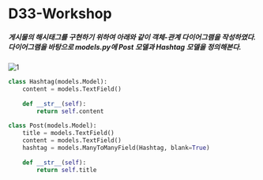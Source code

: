 # D33-Workshop

##### 게시물의 해시태그를 구현하기 위하여 아래와 같이 객체-관계 다이어그램을 작성하였다. 다이어그램을 바탕으로 models.py에 Post 모델과 Hashtag 모델을 정의해본다.



![1](https://user-images.githubusercontent.com/45934494/56703243-f0627e80-6742-11e9-9420-cc5eb51beae4.PNG)

```python
class Hashtag(models.Model):
    content = models.TextField()
    
    def __str__(self):
        return self.content
    
class Post(models.Model):
    title = models.TextField()
    content = models.TextField()
    hashtag = models.ManyToManyField(Hashtag, blank=True)
    
    def __str__(self):
        return self.title
```





